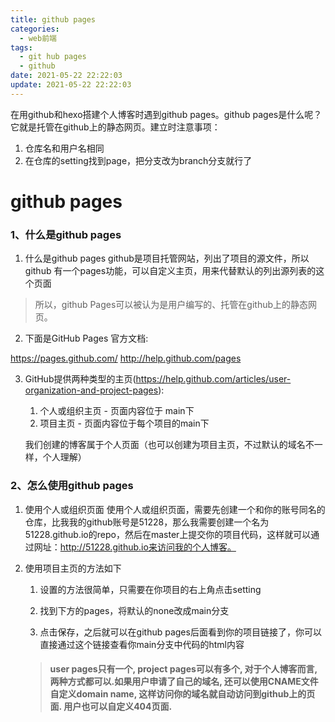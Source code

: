 ```yaml
---
title: github pages
categories:
  - web前端
tags:
  - git hub pages
  - github
date: 2021-05-22 22:22:03
update: 2021-05-22 22:22:03  
---
```




在用github和hexo搭建个人博客时遇到github pages。github pages是什么呢？它就是托管在github上的静态网页。建立时注意事项：

1. 仓库名和用户名相同
2. 在仓库的setting找到page，把分支改为branch分支就行了

<!-- more -->



# github pages



### 1、什么是github pages

1. 什么是github pages
   github是项目托管网站，列出了项目的源文件，所以github 有一个pages功能，可以自定义主页，用来代替默认的列出源列表的这个页面

> 所以，github Pages可以被认为是用户编写的、托管在github上的静态网页。

2. 下面是GitHub Pages 官方文档:

https://pages.github.com/
http://help.github.com/pages

3. GitHub提供两种类型的主页(https://help.github.com/articles/user-organization-and-project-pages):

   1. 个人或组织主页 - 页面内容位于 main下
   2. 项目主页 - 页面内容位于每个项目的main下

   我们创建的博客属于个人页面（也可以创建为项目主页，不过默认的域名不一样，个人理解）

   

### 2、怎么使用github pages

1. 使用个人或组织页面
   使用个人或组织页面，需要先创建一个和你的账号同名的仓库，比我我的github账号是51228，那么我需要创建一个名为51228.github.io的repo，然后在master上提交你的项目代码，这样就可以通过网址：http://51228.github.io来访问我的个人博客。

2. 使用项目主页的方法如下

   1. 设置的方法很简单，只需要在你项目的右上角点击setting

   2. 找到下方的pages，将默认的none改成main分支
   3. 点击保存，之后就可以在github pages后面看到你的项目链接了，你可以直接通过这个链接查看你main分支中代码的html内容

   > #### user pages只有一个, project pages可以有多个, 对于个人博客而言, 两种方式都可以.如果用户申请了自己的域名, 还可以使用CNAME文件自定义domain name, 这样访问你的域名就自动访问到github上的页面. 用户也可以自定义404页面.

